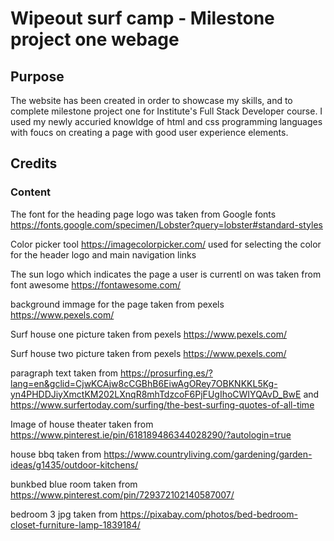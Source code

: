 # Wipeout surf camp - Milestone project one webage


## Purpose

The website has been created in order to showcase my skills, and to complete milestone project one for  Institute's Full Stack Developer course.
I used my newly accuried knowldge of html and css programming languages with foucs on creating a page with good user experience elements.

## Credits

### Content

The font for the heading page logo was taken from Google fonts https://fonts.google.com/specimen/Lobster?query=lobster#standard-styles

Color picker tool  https://imagecolorpicker.com/ used for selecting the color for the header logo and main navigation links 

The sun logo which indicates the page a user is currentl on was taken from font awesome https://fontawesome.com/

background immage for the page taken from pexels https://www.pexels.com/

Surf house one picture taken from pexels https://www.pexels.com/

Surf house two picture taken from pexels https://www.pexels.com/

paragraph text taken from https://prosurfing.es/?lang=en&gclid=CjwKCAjw8cCGBhB6EiwAgORey7OBKNKKL5Kg-yn4PHDDJiyXmctKM202LXnqR8mhTdzcoF6PjFUgIhoCWIYQAvD_BwE and https://www.surfertoday.com/surfing/the-best-surfing-quotes-of-all-time

Image of house theater taken from https://www.pinterest.ie/pin/618189486344028290/?autologin=true

house bbq taken from https://www.countryliving.com/gardening/garden-ideas/g1435/outdoor-kitchens/

bunkbed blue room taken from https://www.pinterest.com/pin/729372102140587007/


bedroom 3 jpg taken from https://pixabay.com/photos/bed-bedroom-closet-furniture-lamp-1839184/
